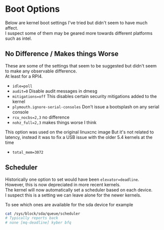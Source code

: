 # Boot Options

Below are kernel boot settings I've tried but didn't seem to have much affect.  
I suspect some of them may be geared more towards different platforms such as intel.

## No Difference / Makes things Worse

These are some of the settings that seem to be suggested but didn't seem to make any observable difference.  
At least for a RPI4.

  * `idle=poll`
  * `audit=0` Disable audit messages in dmesg
  * `mitigations=off` This disables certain security mitigations added to the kernel
  * `plymouth.ignore-serial-consoles` Don't issue a bootsplash on any serial console
  * `rcu_nocbs=2,3` no difference
  * `nohz_full=2,3` makes things worse I think

This option was used on the original linuxcnc image
But it's not related to latency, instead it was to fix a USB issue with the older 5.4 kernels at the time

  * `total_mem=3072` 

## Scheduler

Historically one option to set would have been `elevator=deadline`.  
However, this is now depreciated in more recent kernels.  
The kernel will now automatically set a scheduler based on each device.  
I suspect this is a setting we can leave alone for the newer kernels.

To see which ones are available for the sda device for example
```sh
cat /sys/block/sda/queue/scheduler
# Typically reports back
# none [mq-deadline] kyber bfq
```
